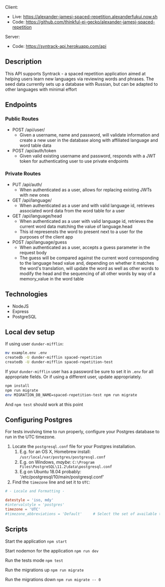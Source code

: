 Client:  
   - Live: https://alexander-jamesj-spaced-repetition.alexanderfukui.now.sh
   - Code: https://github.com/thinkful-ei-gecko/alexander-jamesj-spaced-repetition

Server: 
   - Code: https://syntrack-api.herokuapp.com/api


## Description
This API supports Syntrack - a spaced repetition application aimed at helping users learn new languages via reviewing words and phrases. The seed data currently sets up a database with Russian, but can be adapted to other languages with minimal effort

## Endpoints

### Public Routes
- POST /api/user/
   - Given a username, name and password, will validate information and create a new user in the database along with affiliated language and word table data
- POST /api/auth/token
   - Given valid existing username and password, responds with a JWT token for authenticating user to use private endpoints

### Private Routes
- PUT /api/auth/
   - When authenticated as a user, allows for replacing existing JWTs with new ones
- GET /api/language/
   - When authenticated as a user and with valid language id, retrieves associated word data from the word table for a user
- GET /api/language/head
   - When authenticated as a user with valid language id, retrieves the current word data matching the value of language.head
   - This id represensts the word to present next to a user for the purposes of the client app
- POST /api/language/guess
   - When authenticated as a user, accepts a guess parameter in the request body
   - The guess will be compared against the current word corresponding to the language head value and, depending on whether it matches the word's translation, will update the word as well as other words to modify the head and the sequencing of all other words by way of a memory_value in the word table

## Technologies
- NodeJS
- Express
- PostgreSQL

## Local dev setup

If using user `dunder-mifflin`:

```bash
mv example.env .env
createdb -U dunder-mifflin spaced-repetition
createdb -U dunder-mifflin spaced-repetition-test
```

If your `dunder-mifflin` user has a password be sure to set it in `.env` for all appropriate fields. Or if using a different user, update appropriately.

```bash
npm install
npm run migrate
env MIGRATION_DB_NAME=spaced-repetition-test npm run migrate
```

And `npm test` should work at this point

## Configuring Postgres

For tests involving time to run properly, configure your Postgres database to run in the UTC timezone.

1. Locate the `postgresql.conf` file for your Postgres installation.
   1. E.g. for an OS X, Homebrew install: `/usr/local/var/postgres/postgresql.conf`
   2. E.g. on Windows, _maybe_: `C:\Program Files\PostgreSQL\11.2\data\postgresql.conf`
   3. E.g  on Ubuntu 18.04 probably: '/etc/postgresql/10/main/postgresql.conf'
2. Find the `timezone` line and set it to `UTC`:

```conf
# - Locale and Formatting -

datestyle = 'iso, mdy'
#intervalstyle = 'postgres'
timezone = 'UTC'
#timezone_abbreviations = 'Default'     # Select the set of available time zone
```

## Scripts

Start the application `npm start`

Start nodemon for the application `npm run dev`

Run the tests mode `npm test`

Run the migrations up `npm run migrate`

Run the migrations down `npm run migrate -- 0`
